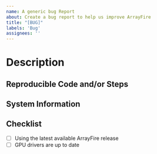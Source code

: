 ```yaml
---
name: A generic bug Report
about: Create a bug report to help us improve ArrayFire
title: "[BUG]"
labels: 'Bug'
assignees: ''
---
```



Description
===========
<!--
* Details regarding the bug
* Did you build ArrayFire yourself or did you use the official installers
* Which backend is experiencing this issue? (CPU, CUDA, OpenCL)
* Do you have a workaround?
* Can the bug be reproduced reliably on your system?
* A clear and concise description of what you expected to happen.
* Run your executable with AF_TRACE=all and AF_PRINT_ERRORS=1 environment
  variables set.
* Screenshot or terminal output of the results from above run
-->

Reproducible Code and/or Steps
------------------------------
<!--
* Steps or code snippet that can reproduce the bug
* A full example will allow us to debug and fix the bug faster
-->

System Information
------------------
<!--
Please provide the following information:
1. ArrayFire version
2. Devices installed on the system
3. (optional) Output from the af::info() function if applicable.
4. Output from the following scripts:

Run one of the following commands based on your OS

Linux:
```sh
lsb_release -a
if command -v nvidia-smi >/dev/null; then
  nvidia-smi --query-gpu="name,memory.total,driver_version" --format=csv -i 0
else
  echo "nvidia-smi not found"
fi
if command -v /opt/rocm/bin/rocm-smi >/dev/null; then
  /opt/rocm/bin/rocm-smi --showproductname
else
  echo "rocm-smi not found."
fi
if command -v clinfo > /dev/null; then
  clinfo
else
  echo "clinfo not found."
fi
```

Windows:
Download clinfo from https://github.com/Oblomov/clinfo

If you have NVIDIA GPUs. Run nvidia-smi usually located in
C:\Program Files\NVIDIA Corporation\NVSMI

Provide driver version for your GPU. (This is vendor specific)
-->

Checklist
---------

- [ ] Using the latest available ArrayFire release
- [ ] GPU drivers are up to date
